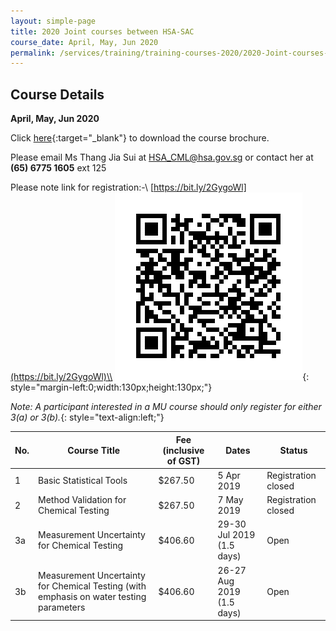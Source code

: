 ```yaml
---
layout: simple-page
title: 2020 Joint courses between HSA-SAC
course_date: April, May, Jun 2020
permalink: /services/training/training-courses-2020/2020-Joint-courses-between-HSA-SAC
---
```


## Course Details
**April, May, Jun 2020**

Click [here](/files/training/Course-brochure-2019.pdf){:target="\_blank"} to download the course brochure.
 
Please email Ms Thang Jia Sui at <HSA_CML@hsa.gov.sg> or contact her at **(65) 6775 1605** ext 125


Please note link for registration:-\\
[https://bit.ly/2GygoWl](https://bit.ly/2GygoWl)\\
![QR Code](/images/QR-Code.png){: style="margin-left:0;width:130px;height:130px;"}
<!-- Comment: the '{:style=""}' at the end of the markdown image syntax is used to align the image to the left of the screen and also to resize the image -->
*Note: A participant interested in a MU course should only register for either 3(a) or 3(b).*{: style="text-align:left;"}



| No. | Course Title | Fee (inclusive of GST) |  Dates | Status |
|-----|--------------|------------------------|--------|--------|
| 1 | Basic Statistical Tools | $267.50 | 5 Apr 2019 | Registration closed |
| 2 | Method Validation for Chemical Testing | $267.50 | 7 May 2019 | Registration closed |
| 3a | Measurement Uncertainty for Chemical Testing | $406.60 | 29-30 Jul 2019 (1.5 days) | Open |
| 3b | Measurement Uncertainty for Chemical Testing (with emphasis on water testing parameters | $406.60 | 26-27 Aug 2019 (1.5 days) | Open |
